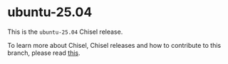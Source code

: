 # ubuntu-25.04

This is the `ubuntu-25.04` Chisel release.

To learn more about Chisel, Chisel releases and how to contribute to this
branch, please read
[this](https://github.com/canonical/chisel-releases/blob/main/README.md).